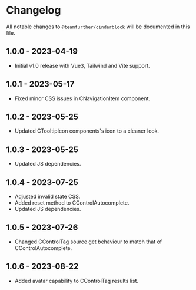 # Changelog

All notable changes to `@teamfurther/cinderblock` will be documented in this file.

## 1.0.0 - 2023-04-19
- Initial v1.0 release with Vue3, Tailwind and Vite support.

## 1.0.1 - 2023-05-17
- Fixed minor CSS issues in CNavigationItem component.

## 1.0.2 - 2023-05-25
- Updated CTooltipIcon components's icon to a cleaner look.

## 1.0.3 - 2023-05-25
- Updated JS dependencies.

## 1.0.4 - 2023-07-25
- Adjusted invalid state CSS.
- Added reset method to CControlAutocomplete.
- Updated JS dependencies.

## 1.0.5 - 2023-07-26
- Changed CControlTag source get behaviour to match that of CControlAutocomplete.

## 1.0.6 - 2023-08-22
- Added avatar capability to CControlTag results list.